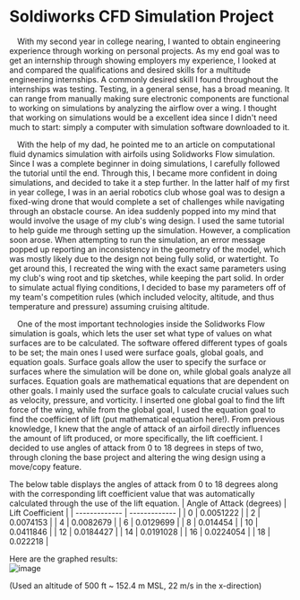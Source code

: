 # Soldiworks CFD Simulation Project

&emsp;With my second year in college nearing, I wanted to obtain engineering experience through working on personal projects. As my end goal was to get an internship through showing employers my experience, I looked at and compared the qualifications and desired skills for a multitude engineering internships. A commonly desired skill I found throughout the internships was testing. Testing, in a general sense, has a broad meaning. It can range from manually making sure electronic components are functional to working on simulations by analyzing the airflow over a wing. I thought that working on simulations would be a excellent idea since I didn't need much to start: simply a computer with simulation software downloaded to it. 

&emsp;With the help of my dad, he pointed me to an article on computational fluid dynamics simulation with airfoils using Solidworks Flow simulation. Since I was a complete beginner in doing simulations, I carefully followed the tutorial until the end. Through this, I became more confident in doing simulations, and decided to take it a step further. In the latter half of my first in year college, I was in an aerial robotics club whose goal was to design a fixed-wing drone that would complete a set of challenges while navigating through an obstacle course. An idea suddenly popped into my mind that would involve the usage of my club's wing design. I used the same tutorial to help guide me through setting up the simulation. However, a complication soon arose. When attempting to run the simulation, an error message popped up reporting an inconsistency in the geometry of the model, which was mostly likely due to the design not being fully solid, or watertight. To get around this, I recreated the wing with the exact same parameters using my club's wing root and tip sketches, while keeping the part solid. In order to simulate actual flying conditions, I decided to base my parameters off of my team's competition rules (which included velocity, altitude, and thus temperature and pressure) assuming cruising altitude. 

&emsp;One of the most important technologies inside the Solidworks Flow simulation is goals, which lets the user set what type of values on what surfaces are to be calculated. The software offered different types of goals to be set; the main ones I used were surface goals, global goals, and equation goals. Surface goals allow the user to specify the surface or surfaces where the simulation will be done on, while global goals analyze all surfaces. Equation goals are mathematical equations that are dependent on other goals. I mainly used the surface goals to calculate crucial values such as velocity, pressure, and vorticity. I inserted one global goal to find the lift force of the wing, while from the global goal, I used the equation goal to find the coefficient of lift (put mathematical equation here!). From previous knowledge, I knew that the angle of attack of an airfoil directly influences the amount of lift produced, or more specifically, the lift coefficient. I decided to use angles of attack from 0 to 18 degrees in steps of two, through cloning the base project and altering the wing design using a move/copy feature. 

The below table displays the angles of attack from 0 to 18 degrees along with the corresponding lift coefficient value that was automatically calculated through the use of the lift equation.
| Angle of Attack (degrees)  | Lift Coefficient |
| ------------- | ------------- |
| 0  | 0.0051222  |
| 2  | 0.0074153  |
| 4  | 0.0082679  |
| 6  | 0.0129699  |
| 8  | 0.014454  |
| 10  | 0.0411846  |
| 12  | 0.0184427  |
| 14  | 0.0191028  |
| 16  | 0.0224054  |
| 18  | 0.022218  |

Here are the graphed results:  
![image](https://user-images.githubusercontent.com/107323771/203658252-a6828f71-7a58-4047-9ebc-b0e2815b2987.png)

(Used an altitude of 500 ft ~ 152.4 m MSL, 22 m/s in the x-direction)


